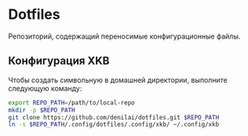 # Dotfiles

Репозиторий, содержащий переносимые конфигурационные файлы.

## Конфигурация XKB

Чтобы создать символьную в домашней директории, выполните следующую команду:
```bash
export REPO_PATH=/path/to/local-repo
mkdir -p $REPO_PATH
git clone https://github.com/denilai/dotfiles.git $REPO_PATH
ln -s $REPO_PATH/.config/dotfiles/.config/xkb/ ~/.config/xkb
```
